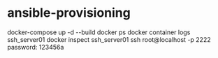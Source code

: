 # ansible-provisioning

docker-compose up -d --build
docker ps
docker container logs ssh_server01
docker inspect ssh_server01
ssh root@localhost -p 2222
password: 123456a

